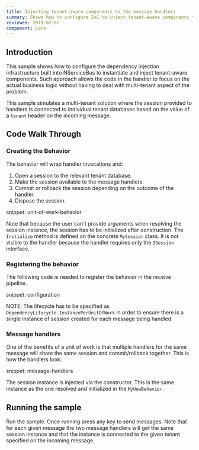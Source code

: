 ```yaml
---
title: Injecting tenant-aware components to the message handlers
summary: Shows how to configure IoC to inject tenant-aware components to the message handlers
reviewed: 2019-02-07
component: Core
---
```



## Introduction

This sample shows how to configure the dependency injection infrastructure built into NServiceBus to instantiate and inject tenant-aware components. Such approach allows the code in the handler to focus on the actual business logic without having to deal with multi-tenant aspect of the problem.

This sample simulates a multi-tenant solution where the session provided to handlers is connected to individual tenant databases based on the value of a `tenant` header on the incoming message.


## Code Walk Through


### Creating the Behavior

The behavior will wrap handler invocations and:

 1. Open a session to the relevant tenant database.
 1. Make the session available to the message handlers.
 1. Commit or rollback the session depending on the outcome of the handler.
 1. Dispose the session.

snippet: unit-of-work-behavior

Note that because the user can't provide arguments when resolving the session instance, the session has to be initialized after construction. The `Initialize` method is defined on the concrete `MySession` class. It is not visible to the handler because the handler requires only the `ISession` interface.


### Registering the behavior

The following code is needed to register the behavior in the receive pipeline.

snippet: configuration

NOTE: The lifecycle has to be specified as `DependencyLifecycle.InstancePerUnitOfWork` in order to ensure there is a single instance of session created for each message being handled.


### Message handlers

One of the benefits of a unit of work is that multiple handlers for the same message will share the same session and commit/rollback together. This is how the handlers look:

snippet: message-handlers

The session instance is injected via the constructor. This is the same instance as the one resolved and initialized in the `MyUowBehavior`.


## Running the sample

Run the sample. Once running press any key to send messages. Note that for each given message the two message handlers will get the same session instance and that the instance is connected to the given tenant specified on the incoming message.

